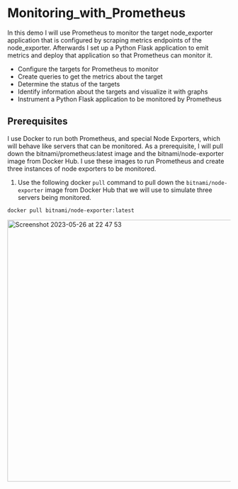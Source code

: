 # Monitoring_with_Prometheus

In this demo I will use Prometheus to monitor the target node_exporter application that is configured by scraping metrics endpoints of the node_exporter. Afterwards I set up a Python Flask application to emit metrics and deploy that application so that Prometheus can monitor it.

- Configure the targets for Prometheus to monitor
- Create queries to get the metrics about the target
- Determine the status of the targets
- Identify information about the targets and visualize it with graphs
- Instrument a Python Flask application to be monitored by Prometheus

## Prerequisites

I use Docker to run both Prometheus, and special Node Exporters, which will behave like servers that can be monitored. As a prerequisite, I will pull down the bitnami/prometheus:latest image and the bitnami/node-exporter image from Docker Hub. I use these images to run Prometheus and create three instances of node exporters to be monitored.

1. Use the following docker ```pull``` command to pull down the ```bitnami/node-exporter``` image from Docker Hub that we will use to simulate three servers being monitored.

```
docker pull bitnami/node-exporter:latest
```
<img width="591" alt="Screenshot 2023-05-26 at 22 47 53" src="https://github.com/otammato/Monitoring_with_Prometheus/assets/104728608/d1b566f2-7d74-4892-be73-c0bb31f01cde">
